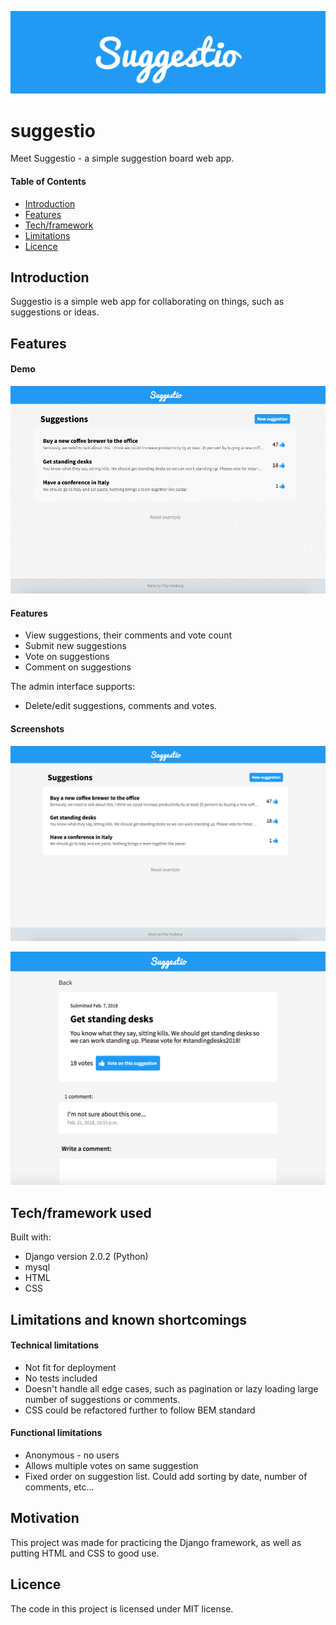![Logo](docs/logo.png)
# suggestio

Meet Suggestio - a simple suggestion board web app.

#### Table of Contents

- [Introduction](#introduction)
- [Features](#features)
- [Tech/framework](#tech)
- [Limitations](#limitations)
- [Licence](#licence)

## Introduction <a name="introduction"></a>
Suggestio is a simple web app for collaborating on things, such as suggestions or ideas.  

## Features <a name="features"></a>

#### Demo

![Logo](docs/suggestio_demo.gif)

#### Features
- View suggestions, their comments and vote count
- Submit new suggestions
- Vote on suggestions
- Comment on suggestions

The admin interface supports:
- Delete/edit suggestions, comments and votes.

#### Screenshots
![Logo](docs/screenshot01.png)

![Logo](docs/screenshot02.png)

## Tech/framework used <a name="tech"></a>
Built with:
- Django version 2.0.2 (Python)
- mysql
- HTML
- CSS

## Limitations and known shortcomings <a name="limitations"></a>

#### Technical limitations
- Not fit for deployment
- No tests included
- Doesn't handle all edge cases, such as pagination or lazy loading large number of suggestions or comments.
- CSS could be refactored further to follow BEM standard

#### Functional limitations
- Anonymous - no users
- Allows multiple votes on same suggestion
- Fixed order on suggestion list. Could add sorting by date, number of comments, etc...

## Motivation
This project was made for practicing the Django framework, as well as putting HTML and CSS to good use.

## Licence <a name="licence"></a>
The code in this project is licensed under MIT license.
